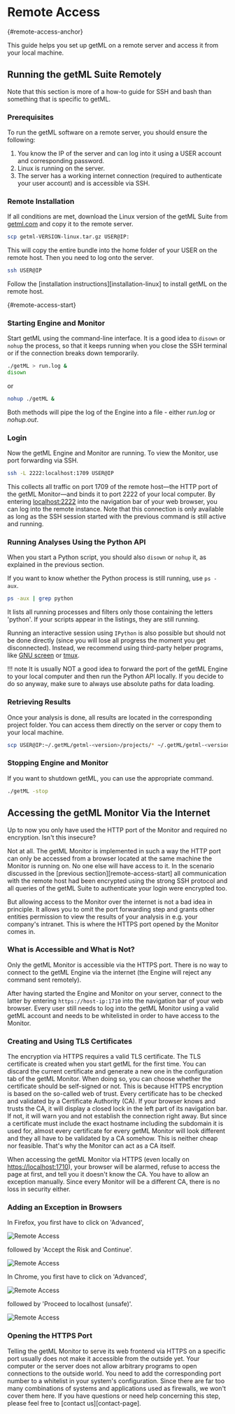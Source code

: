 
# Remote Access
[](){#remote-access-anchor}

This guide helps you set up getML on a remote server and access it from your local machine.

## Running the getML Suite Remotely

Note that this section is more of a how-to guide for SSH and bash than something that is specific to getML.

### Prerequisites

To run the getML software on a remote server, you should ensure the following:

1. You know the IP of the server and can log into it using a USER account and corresponding password.
2. Linux is running on the server.
3. The server has a working internet connection (required to authenticate your user account) and is accessible via SSH.

### Remote Installation

If all conditions are met, download the Linux version of the getML Suite from [getml.com](https://www.getml.com/download) and copy it to the remote server.
```bash
scp getml-VERSION-linux.tar.gz USER@IP:
```
This will copy the entire bundle into the home folder of your USER on the remote host. Then you need to log onto the server.
```bash
ssh USER@IP
```
Follow the [installation instructions][installation-linux] to install getML on the remote host.

[](){#remote-access-start}
### Starting Engine and Monitor

Start getML using the command-line interface. It is a good idea to `disown` or `nohup` the process, so that it keeps running when you close the SSH terminal or if the connection breaks down temporarily.

```bash
./getML > run.log &
disown
```
or
```bash 
nohup ./getML &
```


Both methods will pipe the log of the Engine into a file - either *run.log* or *nohup.out*.

### Login

Now the getML Engine and Monitor are running. To view the Monitor, use port forwarding via SSH.
```bash
ssh -L 2222:localhost:1709 USER@IP
```
This collects all traffic on port 1709 of the remote host—the HTTP port of the getML Monitor—and binds it to port 2222 of your local computer. By entering [localhost:2222](http://localhost:2222) into the navigation bar of your web browser, you can log into the remote instance. Note that this connection is only available as long as the SSH session started with the previous command is still active and running.

### Running Analyses Using the Python API

When you start a Python script, you should also `disown` or `nohup` it, as explained in the previous section.

If you want to know whether the Python process is still running, use `ps -aux`.
```bash
ps -aux | grep python
```
It lists all running processes and filters only those containing the letters 'python'. If your scripts appear in the listings, they are still running.

Running an interactive session using `IPython` is also possible but should not be done directly (since you will lose all progress the moment you get disconnected). Instead, we recommend using third-party helper programs, like [GNU screen](https://www.gnu.org/software/screen/) or [tmux](https://github.com/tmux/tmux/wiki).

!!! note 
    It is usually NOT a good idea to forward the port of the getML Engine to your local computer and then run the Python API locally. If you decide to do so anyway, make sure to always use absolute paths for data loading.

### Retrieving Results

Once your analysis is done, all results are located in the corresponding project folder. You can access them directly on the server or copy them to your local machine.
```bash
scp USER@IP:~/.getML/getml-<version>/projects/* ~/.getML/getml-<version>/projects
```
### Stopping Engine and Monitor

If you want to shutdown getML, you can use the appropriate command.
```bash
./getML -stop
```

## Accessing the getML Monitor Via the Internet

Up to now you only have used the HTTP port of the Monitor and required no
encryption. Isn't this insecure?

Not at all. The getML Monitor is implemented in such a way the HTTP
port can only be accessed from a browser located at the same machine
the Monitor is running on. No one else will have access to it. In the
scenario discussed in the [previous section][remote-access-start] all communication with the remote host had
been encrypted using the strong SSH protocol and all queries of the
getML Suite to authenticate your login were encrypted too.

But allowing access to the Monitor over the internet is not a bad idea 
in principle. It allows you to omit the port forwarding step
and grants other entities permission to view the results of your
analysis in e.g. your company's intranet. This is where the HTTPS port
opened by the Monitor comes in.
### What is Accessible and What is Not?

Only the getML Monitor is accessible via the HTTPS port. There is no way to connect to the getML Engine via the internet (the Engine will reject any command sent remotely).

After having started the Engine and Monitor on your server, connect to the latter by entering `https://host-ip:1710` into the navigation bar of your web browser. Every user still needs to log into the getML Monitor using a valid getML account and needs to be whitelisted in order to have access to the Monitor.

### Creating and Using TLS Certificates

The encryption via HTTPS requires a valid TLS certificate. The TLS certificate is created when you start getML for the first time. You can discard the current certificate and generate a new one in the configuration tab of the getML Monitor. When doing so, you can choose whether the certificate should be self-signed or not. This is because HTTPS encryption is based on the so-called web of trust. Every certificate has to be checked and validated by a Certificate Authority (CA). If your browser knows and trusts the CA, it will display a closed lock in the left part of its navigation bar. If not, it will warn you and not establish the connection right away. But since a certificate must include the exact hostname including the subdomain it is used for, almost every certificate for every getML Monitor will look different and they all have to be validated by a CA somehow. This is neither cheap nor feasible. That's why the Monitor can act as a CA itself.

When accessing the getML Monitor via HTTPS (even locally on [https://localhost:1710](https://localhost:1710)), your browser will be alarmed, refuse to access the page at first, and tell you it doesn't know the CA. You have to allow an exception manually. Since every Monitor will be a different CA, there is no loss in security either.

### Adding an Exception in Browsers

In Firefox, you first have to click on 'Advanced',

![Remote Access](../images/screenshot_login_https_firefox_1.png)

followed by 'Accept the Risk and Continue'. 

![Remote Access](../images/screenshot_login_https_firefox_2.png)

In Chrome, you first have to click on 'Advanced',

![Remote Access](../images/screenshot_login_https_chrome_1.png)

followed by 'Proceed to localhost (unsafe)'.

![Remote Access](../images/screenshot_login_https_chrome_2.png)

### Opening the HTTPS Port

Telling the getML Monitor to serve its web frontend via HTTPS on a specific port usually does not make it accessible from the outside yet. Your computer or the server does not allow arbitrary programs to open connections to the outside world. You need to add the corresponding port number to a whitelist in your system's configuration. Since there are far too many combinations of systems and applications used as firewalls, we won't cover them here. If you have questions or need help concerning this step, please feel free to [contact us][contact-page].

